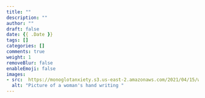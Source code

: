 ```yaml
---
title: ""
description: ""
author: ""
draft: false
date: {{ .Date }}
tags: []
categories: []
comments: true
weight: 1
removeBlur: false
enableEmoji: false
images:
- src:  https://monoglotanxiety.s3.us-east-2.amazonaws.com/2021/04/15/writingsplash.png
  alt: "Picture of a woman's hand writing "
---
```





